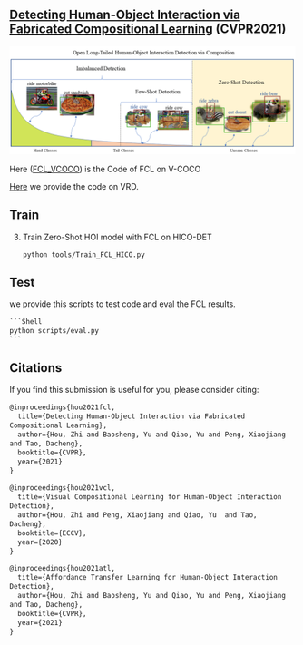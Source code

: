 ## [Detecting Human-Object Interaction via Fabricated Compositional Learning](https://arxiv.org/abs/2103.08214) (CVPR2021)

![](misc/open_long_tailed_large2.png)

Here ([FCL_VCOCO](https://github.com/zhihou7/FCL_VCOCO)) is the Code of FCL on V-COCO

[Here](https://unisydneyedu-my.sharepoint.com/:u:/g/personal/zhou9878_uni_sydney_edu_au/EXOYJZ1N_phJlFW0nTgnABgBuyghLGqVE8C2t5EfiV--xA?e=cXM24T) we provide the code on VRD.



## Train

3. Train Zero-Shot HOI model with FCL on HICO-DET
    ```Shell
    python tools/Train_FCL_HICO.py
    ```
    
## Test

we provide this scripts to test code and eval the FCL results.

    ```Shell
    python scripts/eval.py
    ```

## Citations
If you find this submission is useful for you, please consider citing:

```
@inproceedings{hou2021fcl,
  title={Detecting Human-Object Interaction via Fabricated Compositional Learning},
  author={Hou, Zhi and Baosheng, Yu and Qiao, Yu and Peng, Xiaojiang and Tao, Dacheng},
  booktitle={CVPR},
  year={2021}
}
```

```
@inproceedings{hou2021vcl,
  title={Visual Compositional Learning for Human-Object Interaction Detection},
  author={Hou, Zhi and Peng, Xiaojiang and Qiao, Yu  and Tao, Dacheng},
  booktitle={ECCV},
  year={2020}
}
```

```
@inproceedings{hou2021atl,
  title={Affordance Transfer Learning for Human-Object Interaction Detection},
  author={Hou, Zhi and Baosheng, Yu and Qiao, Yu and Peng, Xiaojiang and Tao, Dacheng},
  booktitle={CVPR},
  year={2021}
}
```
